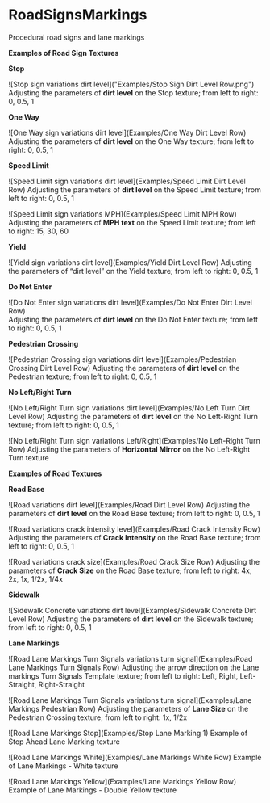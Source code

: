 # RoadSignsMarkings
Procedural road signs and lane markings

**Examples of Road Sign Textures**

**Stop**


![Stop sign variations dirt level]("Examples/Stop Sign Dirt Level Row.png")
Adjusting the parameters of **dirt level** on the Stop texture; from left to right: 0, 0.5, 1


**One Way**

![One Way sign variations dirt level](Examples/One Way Dirt Level Row)
Adjusting the parameters of **dirt level** on the One Way texture; from left to right: 0, 0.5, 1


**Speed Limit**


![Speed Limit sign variations dirt level](Examples/Speed Limit Dirt Level Row)
Adjusting the parameters of **dirt level** on the Speed Limit texture; from left to right: 0, 0.5, 1

![Speed Limit sign variations MPH](Examples/Speed Limit MPH Row)
Adjusting the parameters of **MPH text** on the Speed Limit texture; from left to right: 15, 30, 60


**Yield**


![Yield sign variations dirt level](Examples/Yield Dirt Level Row)
Adjusting the parameters of “dirt level” on the Yield texture; from left to right: 0, 0.5, 1	


**Do Not Enter**
	
	
![Do Not Enter sign variations dirt level](Examples/Do Not Enter Dirt Level Row)	
Adjusting the parameters of **dirt level** on the Do Not Enter texture; from left to right: 0, 0.5, 1


**Pedestrian Crossing**


![Pedestrian Crossing sign variations dirt level](Examples/Pedestrian Crossing Dirt Level Row)
Adjusting the parameters of **dirt level** on the Pedestrian texture; from left to right: 0, 0.5, 1


**No Left/Right Turn**


![No Left/Right Turn sign variations dirt level](Examples/No Left Turn Dirt Level Row)
Adjusting the parameters of **dirt level** on the No Left-Right Turn texture; from left to right: 0, 0.5, 1


![No Left/Right Turn sign variations Left/Right](Examples/No Left-Right Turn Row)
Adjusting the parameters of **Horizontal Mirror** on the No Left-Right Turn texture





**Examples of Road Textures**

**Road Base**


![Road variations dirt level](Examples/Road Dirt Level Row)
Adjusting the parameters of **dirt level** on the Road Base texture; from left to right: 0, 0.5, 1

![Road variations crack intensity level](Examples/Road Crack Intensity Row)
Adjusting the parameters of **Crack Intensity** on the Road Base texture; from left to right: 0, 0.5, 1

![Road variations crack size](Examples/Road Crack Size Row)
Adjusting the parameters of **Crack Size** on the Road Base texture; from left to right: 4x, 2x, 1x, 1/2x, 1/4x


**Sidewalk**


![Sidewalk Concrete variations dirt level](Examples/Sidewalk Concrete Dirt Level Row)
Adjusting the parameters of **dirt level** on the Sidewalk texture; from left to right: 0, 0.5, 1


**Lane Markings**


![Road Lane Markings Turn Signals variations turn signal](Examples/Road Lane Markings Turn Signals Row)
Adjusting the arrow direction on the Lane markings Turn Signals Template texture; from left to right: Left, Right, Left-Straight, Right-Straight

![Road Lane Markings Turn Signals variations turn signal](Examples/Lane Markings Pedestrian Row)
Adjusting the parameters of **Lane Size** on the Pedestrian Crossing texture; from left to right: 1x, 1/2x

![Road Lane Markings Stop](Examples/Stop Lane Marking 1)
Example of Stop Ahead Lane Marking texture

![Road Lane Markings White](Examples/Lane Markings White Row)
Example of Lane Markings - White texture

![Road Lane Markings Yellow](Examples/Lane Markings Yellow Row)
Example of Lane Markings - Double Yellow texture





